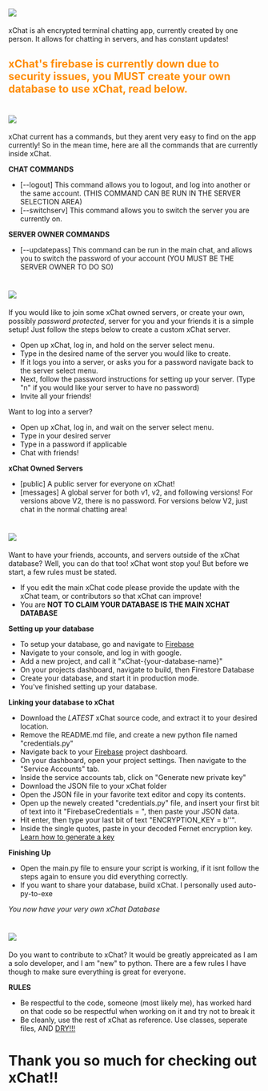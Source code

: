 <style>
H2{color:DarkOrange !important;}
</style>


# <img src="https://i.imgur.com/yJurJW4.png" style="width=100px;">
xChat is ah encrypted terminal chatting app, currently created by one person. It allows for chatting in servers, and has constant updates!

## xChat's firebase is currently down due to security issues, you **MUST** create your own database to use xChat, read below.

# <img src="https://i.imgur.com/AhcwcJm.png" style="width=100px;">

xChat current has a commands, but they arent very easy to find on the app currently! So in the mean time, here are all the commands that are currently inside xChat.

**CHAT COMMANDS**

- [--logout] This command allows you to logout, and log into another or the same account. (THIS COMMAND CAN BE RUN IN THE SERVER SELECTION AREA)
- [--switchserv] This command allows you to switch the server you are currently on.

**SERVER OWNER COMMANDS**
- [--updatepass] This command can be run in the main chat, and allows you to switch the password of your account (YOU MUST BE THE SERVER OWNER TO DO SO)

# <img src="https://i.imgur.com/H7zpGNE.png" style="width=100px;">

If you would like to join some xChat owned servers, or create your own, possibly _password protected_, server for you and your friends it is a simple setup! Just follow the steps below to create a custom xChat server.

- Open up xChat, log in, and hold on the server select menu.
- Type in the desired name of the server you would like to create.
- If it logs you into a server, or asks you for a password navigate back to the server select menu.
- Next, follow the password instructions for setting up your server. (Type "n" if you would like your server to have no password)
- Invite all your friends!

Want to log into a server?

- Open up xChat, log in, and wait on the server select menu.
- Type in your desired server
- Type in a password if applicable
- Chat with friends!

**xChat Owned Servers**
- [public] A public server for everyone on xChat!
- [messages] A global server for both v1, v2, and following versions! For versions above V2, there is no password. For versions below V2, just chat in the normal chatting area!

# <img src="https://i.imgur.com/ALzzw0z.png" style="width=100px;">

Want to have your friends, accounts, and servers outside of the xChat database? Well, you can do that too! xChat wont stop you! But before we start, a few rules must be stated.

- If you edit the main xChat code please provide the update with the xChat team, or contributors so that xChat can improve!
- You are **NOT TO CLAIM YOUR DATABASE IS THE MAIN XCHAT DATABASE**

**Setting up your database**

- To setup your database, go and navigate to <a href="firebase.google.com/">Firebase</a>
- Navigate to your console, and log in with google.
- Add a new project, and call it "xChat-{your-database-name}"
- On your projects dashboard, navigate to build, then Firestore Database
- Create your database, and start it in production mode.
- You've finished setting up your database.

**Linking your database to xChat**

- Download the _LATEST_ xChat source code, and extract it to your desired location.
- Remove the README.md file, and create a new python file named "credentials.py"
- Navigate back to your <a href="firebase.google.com/">Firebase</a> project dashboard.
- On your dashboard, open your project settings. Then navigate to the "Service Accounts" tab.
- Inside the service accounts tab, click on "Generate new private key"
- Download the JSON file to your xChat folder
- Open the JSON file in your favorite text editor and copy its contents.
- Open up the newely created "credentials.py" file, and insert your first bit of text into it "FirebaseCredentials = ", then paste your JSON data.
- Hit enter, then type your last bit of text "ENCRYPTION_KEY = b''".
- Inside the single quotes, paste in your decoded Fernet encryption key. <a href="https://airflow.apache.org/docs/apache-airflow/stable/security/secrets/fernet.html">Learn how to generate a key</a>

**Finishing Up**
- Open the main.py file to ensure your script is working, if it isnt follow the steps again to ensure you did everything correctly.
- If you want to share your database, build xChat. I personally used auto-py-to-exe

_You now have your very own xChat Database_

# <img src="https://i.imgur.com/I74ZtZm.png" style="width=100px;">

Do you want to contribute to xChat? It would be greatly appreicated as I am a solo developer, and I am "new" to python. There are a few rules I have though to make sure everything is great for everyone.

**RULES**
- Be respectful to the code, someone (most likely me), has worked hard on that code so be respectful when working on it and try not to break it
- Be cleanly, use the rest of xChat as reference. Use classes, seperate files, AND <a href="https://en.wikipedia.org/wiki/Don%27t_repeat_yourself">DRY!!!</a>

# Thank you so much for checking out xChat!!
